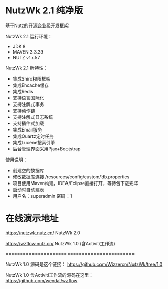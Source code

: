 NutzWk 2.1 纯净版
======

基于Nutz的开源企业级开发框架

NutzWk 2.1 运行环境：
*   JDK 8
*   MAVEN 3.3.39
*   NUTZ v1.r.57

NutzWk 2.1 新特性：
*   集成Shiro权限框架
*   集成Ehcache缓存
*   集成Redis
*   支持语言国际化
*   支持注解式事务
*   支持动作链
*   支持注解式日志系统
*   支持插件式加载
*   集成Email服务
*   集成Quartz定时任务
*   集成Lucene搜索引擎
*   后台管理界面采用Pjax+Bootstrap


使用说明：
*   创建空的数据库
*   修改数据库连接 /resources/config/custom/db.properties
*   项目使用Maven构建，IDEA/Eclipse直接打开，等待包下载完毕
*   启动时自动建表
*   用户名：superadmin  密码：1



在线演示地址
============================================

https://nutzwk.nutz.cn/                 NutzWk 2.0

https://wzflow.nutz.cn/          NutzWk 1.0 (含Activiti工作流)

============================================

NutzWk 1.0 源码是这个链接： https://github.com/Wizzercn/NutzWk/tree/1.0

NutzWk 1.0 含Activiti工作流的源码在这里： https://github.com/wendal/wzflow

